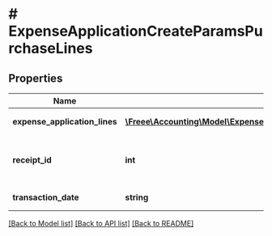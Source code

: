 # # ExpenseApplicationCreateParamsPurchaseLines

## Properties

Name | Type | Description | Notes
------------ | ------------- | ------------- | -------------
**expense_application_lines** | [**\Freee\Accounting\Model\ExpenseApplicationCreateParamsExpenseApplicationLines1[]**](ExpenseApplicationCreateParamsExpenseApplicationLines1.md) | 明細行一覧（配列） | [optional]
**receipt_id** | **int** | ファイルボックス（証憑ファイル）ID | [optional]
**transaction_date** | **string** | 日付 (yyyy-mm-dd) | [optional]

[[Back to Model list]](../../README.md#models) [[Back to API list]](../../README.md#endpoints) [[Back to README]](../../README.md)

